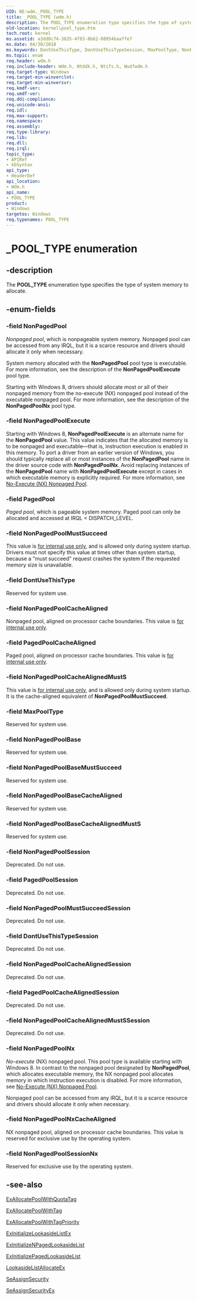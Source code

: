 ```yaml
---
UID: NE:wdm._POOL_TYPE
title: _POOL_TYPE (wdm.h)
description: The POOL_TYPE enumeration type specifies the type of system memory to allocate.
old-location: kernel\pool_type.htm
tech.root: kernel
ms.assetid: a3dd0c74-3835-4f03-8b62-08954baaffe7
ms.date: 04/30/2018
ms.keywords: DontUseThisType, DontUseThisTypeSession, MaxPoolType, NonPagedPool, NonPagedPoolBase, NonPagedPoolBaseCacheAligned, NonPagedPoolBaseCacheAlignedMustS, NonPagedPoolBaseMustSucceed, NonPagedPoolCacheAligned, NonPagedPoolCacheAlignedMustS, NonPagedPoolCacheAlignedMustSSession, NonPagedPoolCacheAlignedSession, NonPagedPoolExecute, NonPagedPoolMustSucceed, NonPagedPoolMustSucceedSession, NonPagedPoolNx, NonPagedPoolNxCacheAligned, NonPagedPoolSession, NonPagedPoolSessionNx, POOL_TYPE, POOL_TYPE enumeration [Kernel-Mode Driver Architecture], PagedPool, PagedPoolCacheAligned, PagedPoolCacheAlignedSession, PagedPoolSession, _POOL_TYPE, kernel.pool_type, sysenum_90446d42-0e73-4da3-a3df-27efe3daa67b.xml, wdm/DontUseThisType, wdm/DontUseThisTypeSession, wdm/MaxPoolType, wdm/NonPagedPool, wdm/NonPagedPoolBase, wdm/NonPagedPoolBaseCacheAligned, wdm/NonPagedPoolBaseCacheAlignedMustS, wdm/NonPagedPoolBaseMustSucceed, wdm/NonPagedPoolCacheAligned, wdm/NonPagedPoolCacheAlignedMustS, wdm/NonPagedPoolCacheAlignedMustSSession, wdm/NonPagedPoolCacheAlignedSession, wdm/NonPagedPoolExecute, wdm/NonPagedPoolMustSucceed, wdm/NonPagedPoolMustSucceedSession, wdm/NonPagedPoolNx, wdm/NonPagedPoolNxCacheAligned, wdm/NonPagedPoolSession, wdm/NonPagedPoolSessionNx, wdm/POOL_TYPE, wdm/PagedPool, wdm/PagedPoolCacheAligned, wdm/PagedPoolCacheAlignedSession, wdm/PagedPoolSession
ms.topic: enum
req.header: wdm.h
req.include-header: Wdm.h, Ntddk.h, Ntifs.h, Wudfwdm.h
req.target-type: Windows
req.target-min-winverclnt: 
req.target-min-winversvr: 
req.kmdf-ver: 
req.umdf-ver: 
req.ddi-compliance: 
req.unicode-ansi: 
req.idl: 
req.max-support: 
req.namespace: 
req.assembly: 
req.type-library: 
req.lib: 
req.dll: 
req.irql: 
topic_type:
- APIRef
- kbSyntax
api_type:
- HeaderDef
api_location:
- Wdm.h
api_name:
- POOL_TYPE
product:
- Windows
targetos: Windows
req.typenames: POOL_TYPE
---
```


# _POOL_TYPE enumeration


## -description


The <b>POOL_TYPE</b> enumeration type specifies the type of system memory to allocate.


## -enum-fields




### -field NonPagedPool

<i>Nonpaged pool</i>, which is nonpageable system memory. Nonpaged pool can be accessed from any IRQL, but it is a scarce resource and drivers should allocate it only when necessary.

System memory allocated with the <b>NonPagedPool</b> pool type is executable. For more information, see the description of the <b>NonPagedPoolExecute</b> pool type.

Starting with Windows 8, drivers should allocate most or all of their nonpaged memory from the no-execute (NX) nonpaged pool instead of the executable nonpaged pool. For more information, see the description of the <b>NonPagedPoolNx</b> pool type.


### -field NonPagedPoolExecute

Starting with Windows 8, <b>NonPagedPoolExecute</b> is an alternate name for the <b>NonPagedPool</b> value. This value indicates that the allocated memory is to be nonpaged and executable—that is, instruction execution is enabled in this memory. To port a driver from an earlier version of Windows, you should typically replace all or most instances of the <b>NonPagedPool</b> name in the driver source code with <b>NonPagedPoolNx</b>. Avoid replacing instances of the <b>NonPagedPool</b> name with <b>NonPagedPoolExecute</b> except in cases in which executable memory is explicitly required. For more information, see <a href="https://msdn.microsoft.com/library/windows/hardware/hh920391">No-Execute (NX) Nonpaged Pool</a>.


### -field PagedPool

<i>Paged pool</i>, which is pageable system memory. Paged pool can only be allocated and accessed at IRQL < DISPATCH_LEVEL.


### -field NonPagedPoolMustSucceed

This value is <u>for internal use only</u>, and is allowed only during system startup. Drivers must not specify this value at times other than system startup, because a "must succeed" request crashes the system if the requested memory size is unavailable.


### -field DontUseThisType

Reserved for system use.


### -field NonPagedPoolCacheAligned

Nonpaged pool, aligned on processor cache boundaries. This value is <u>for internal use only</u>.


### -field PagedPoolCacheAligned

Paged pool, aligned on processor cache boundaries. This value is <u>for internal use only</u>.


### -field NonPagedPoolCacheAlignedMustS

This value is <u>for internal use only</u>, and is allowed only during system startup. It is the cache-aligned equivalent of <b>NonPagedPoolMustSucceed</b>.


### -field MaxPoolType

Reserved for system use.


### -field NonPagedPoolBase

Reserved for system use.


### -field NonPagedPoolBaseMustSucceed

Reserved for system use.


### -field NonPagedPoolBaseCacheAligned

Reserved for system use.


### -field NonPagedPoolBaseCacheAlignedMustS

Reserved for system use.


### -field NonPagedPoolSession

Deprecated. Do not use.


### -field PagedPoolSession

Deprecated. Do not use.


### -field NonPagedPoolMustSucceedSession

Deprecated. Do not use.


### -field DontUseThisTypeSession

Deprecated. Do not use.


### -field NonPagedPoolCacheAlignedSession

Deprecated. Do not use.


### -field PagedPoolCacheAlignedSession

Deprecated. Do not use.


### -field NonPagedPoolCacheAlignedMustSSession

Deprecated. Do not use.


### -field NonPagedPoolNx

<i>No-execute</i> (NX) nonpaged pool. This pool type is available starting with Windows 8. In contrast to the nonpaged pool designated by <b>NonPagedPool</b>, which allocates executable memory, the NX nonpaged pool  allocates memory in which instruction execution is disabled. For more information, see <a href="https://msdn.microsoft.com/library/windows/hardware/hh920391">No-Execute (NX) Nonpaged Pool</a>.

Nonpaged pool can be accessed from any IRQL, but it is a scarce resource and drivers should allocate it only when necessary.


### -field NonPagedPoolNxCacheAligned

NX nonpaged pool, aligned on processor cache boundaries. This value is reserved for exclusive use by the operating system.


### -field NonPagedPoolSessionNx

Reserved for exclusive use by the operating system.


## -see-also




<a href="https://msdn.microsoft.com/library/windows/hardware/ff544513">ExAllocatePoolWithQuotaTag</a>



<a href="https://msdn.microsoft.com/library/windows/hardware/ff544520">ExAllocatePoolWithTag</a>



<a href="https://msdn.microsoft.com/library/windows/hardware/ff544523">ExAllocatePoolWithTagPriority</a>



<a href="https://msdn.microsoft.com/library/windows/hardware/ff545298">ExInitializeLookasideListEx</a>



<a href="https://msdn.microsoft.com/library/windows/hardware/ff545301">ExInitializeNPagedLookasideList</a>



<a href="https://msdn.microsoft.com/library/windows/hardware/ff545309">ExInitializePagedLookasideList</a>



<a href="https://msdn.microsoft.com/library/windows/hardware/ff554322">LookasideListAllocateEx</a>



<a href="https://msdn.microsoft.com/library/windows/hardware/ff563676">SeAssignSecurity</a>



<a href="https://msdn.microsoft.com/library/windows/hardware/ff563679">SeAssignSecurityEx</a>
 

 


